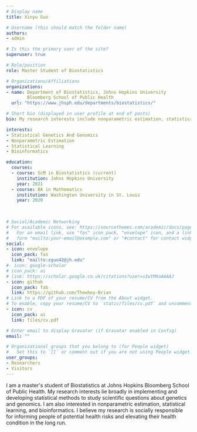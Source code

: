 ```yaml
---
# Display name
title: Xinyu Guo

# Username (this should match the folder name)
authors:
- admin

# Is this the primary user of the site?
superuser: true

# Role/position
role: Master Student of Biostatistics

# Organizations/Affiliations
organizations:
- name: Department of Biostatistics, Johns Hopkins University
        Bloomberg School of Public Health
  url: "https://www.jhsph.edu/departments/biostatistics/"

# Short bio (displayed in user profile at end of posts)
bio: My research interests include nonparametric estimation, statistical learning, and bioinformatics.

interests:
- Statistical Genetics And Genomics
- Nonparametric Estimation
- Statistical Learning
- Bioinformatics

education:
  courses:
  - course: ScM in Biostatistics (current)
    institution: Johns Hopkins University
    year: 2021
  - course: BA in Mathematics
    institution: Washington University in St. Louis
    year: 2020

    
    
# Social/Academic Networking
# For available icons, see: https://sourcethemes.com/academic/docs/page-builder/#icons
#   For an email link, use "fas" icon pack, "envelope" icon, and a link in the
#   form "mailto:your-email@example.com" or "#contact" for contact widget.
social:
- icon: envelope
  icon_pack: fas
  link: "mailto:xguo42@jh.edu"
#- icon: google-scholar
# icon_pack: ai
# link: https://scholar.google.co.uk/citations?user=sIwtMXoAAAAJ
- icon: github
  icon_pack: fab
  link: https://github.com/Thewhey-Brian
# Link to a PDF of your resume/CV from the About widget.
# To enable, copy your resume/CV to `static/files/cv.pdf` and uncomment the lines below.
- icon: cv
  icon_pack: ai
  link: files/cv.pdf

# Enter email to display Gravatar (if Gravatar enabled in Config)
email: ""

# Organizational groups that you belong to (for People widget)
#   Set this to `[]` or comment out if you are not using People widget.
user_groups:
- Researchers
- Visitors
---
```


I am a master's student of Biostatistics at Johns Hopkins Bloomberg School of Public Health. My research interests lie broadly in implementing and developing statistical methods to study scientific questions about genetics and genomics. I am also interested in nonparametric estimation, statistical learning, and bioinformatics. I believe my research is socially responsible for informing people of potential health risks and elevating their health condition in the long run.








